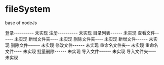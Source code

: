 # fileSystem
base of nodeJs

登录---------- 未实现
注册---------- 未实现
目录列表------  未实现
查看文件------ 未实现
新增文件夹---- 未实现
删除文件夹---- 未实现
新增文件------ 未实现
删除文件------ 未实现
修改文件------ 未实现
重命名文件夹-- 未实现
重命名文件---- 未实现
批量删除------ 未实现
导入文件------ 未实现
导入文件夹---- 未实现

